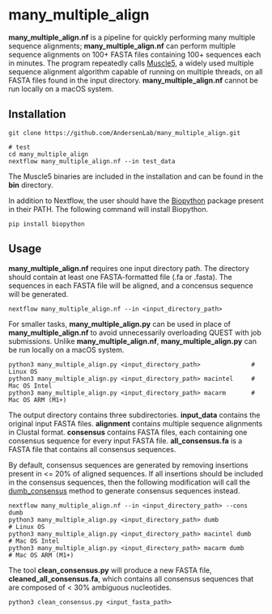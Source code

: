 # many_multiple_align
**many_multiple_align.nf** is a pipeline for quickly performing many multiple sequence alignments; **many_multiple_align.nf** can perform multiple sequence alignments on 100+ FASTA files containing 100+ sequences each in minutes. The program repeatedly calls [Muscle5](https://drive5.com/muscle5/), a widely used multiple sequence alignment algorithm capable of running on multiple threads, on all FASTA files found in the input directory. **many_multiple_align.nf** cannot be run locally on a macOS system.

## Installation

    git clone https://github.com/AndersenLab/many_multiple_align.git
    
    # test
    cd many_multiple_align
    nextflow many_multiple_align.nf --in test_data
    
The Muscle5 binaries are included in the installation and can be found in the **bin** directory.

In addition to Nextflow, the user should have the [Biopython](https://biopython.org/) package present in their PATH. The following command will install Biopython.
    
    pip install biopython
    
## Usage
**many_multiple_align.nf** requires one input directory path. The directory should contain at least one FASTA-formatted file (.fa or .fasta). The sequences in each FASTA file will be aligned, and a concensus sequence will be generated.

    nextflow many_multiple_align.nf --in <input_directory_path>
    
For smaller tasks, **many_multiple_align.py** can be used in place of **many_multiple_align.nf** to avoid unnecessarily overloading QUEST with job submissions. Unlike **many_multiple_align.nf**, **many_multiple_align.py** can be run locally on a macOS system.

    python3 many_multiple_align.py <input_directory_path>              # Linux OS
    python3 many_multiple_align.py <input_directory_path> macintel     # Mac OS Intel
    python3 many_multiple_align.py <input_directory_path> macarm       # Mac OS ARM (M1+)
    
The output directory contains three subdirectories. **input_data** contains the original input FASTA files. **alignment** contains multiple sequence alignments in Clustal format. **consensus** contains FASTA files, each containing one consensus sequence for every input FASTA file. **all_consensus.fa** is a FASTA file that contains all consensus sequences.

By default, consensus sequences are generated by removing insertions present in <= 20% of aligned sequences. If all insertions should be included in the consensus sequences, then the following modification will call the [dumb_consensus](https://biopython.org/docs/1.75/api/Bio.Align.AlignInfo.html) method to generate consensus sequences instead.

    nextflow many_multiple_align.nf --in <input_directory_path> --cons dumb
    python3 many_multiple_align.py <input_directory_path> dumb                  # Linux OS
    python3 many_multiple_align.py <input_directory_path> macintel dumb         # Mac OS Intel
    python3 many_multiple_align.py <input_directory_path> macarm dumb           # Mac OS ARM (M1+)

The tool **clean_consensus.py** will produce a new FASTA file, **cleaned_all_consensus.fa**, which contains all consensus sequences that are composed of < 30% ambiguous nucleotides.

    python3 clean_consensus.py <input_fasta_path>
